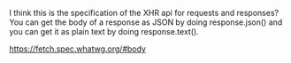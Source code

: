I think this is the specification of the XHR api for requests and responses?
You can get the body of a response as JSON by doing response.json() and you can
get it as plain text by doing response.text().

https://fetch.spec.whatwg.org/#body
